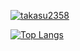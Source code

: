 [![takasu2358](http://github-readme-stats.vercel.app/api?username=takasu2358&theme=vue-dark&show_icons=true)](https://github.com/takasu2358/github-readme-stats)

[![Top Langs](https://github-readme-stats.vercel.app/api/top-langs/?username=takasu2358&theme=vue-dark&show_icons=true&layout=compact)](https://github.com/takasu2358/github-readme-stats)
